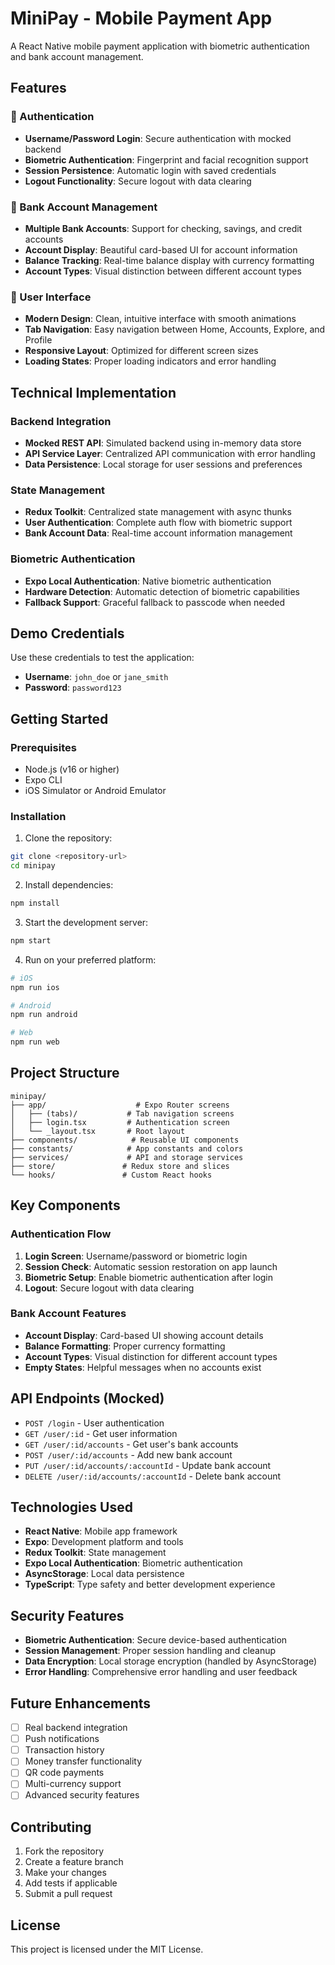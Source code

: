 # MiniPay - Mobile Payment App

A React Native mobile payment application with biometric authentication and bank account management.

## Features

### 🔐 Authentication

- **Username/Password Login**: Secure authentication with mocked backend
- **Biometric Authentication**: Fingerprint and facial recognition support
- **Session Persistence**: Automatic login with saved credentials
- **Logout Functionality**: Secure logout with data clearing

### 🏦 Bank Account Management

- **Multiple Bank Accounts**: Support for checking, savings, and credit accounts
- **Account Display**: Beautiful card-based UI for account information
- **Balance Tracking**: Real-time balance display with currency formatting
- **Account Types**: Visual distinction between different account types

### 🎨 User Interface

- **Modern Design**: Clean, intuitive interface with smooth animations
- **Tab Navigation**: Easy navigation between Home, Accounts, Explore, and Profile
- **Responsive Layout**: Optimized for different screen sizes
- **Loading States**: Proper loading indicators and error handling

## Technical Implementation

### Backend Integration

- **Mocked REST API**: Simulated backend using in-memory data store
- **API Service Layer**: Centralized API communication with error handling
- **Data Persistence**: Local storage for user sessions and preferences

### State Management

- **Redux Toolkit**: Centralized state management with async thunks
- **User Authentication**: Complete auth flow with biometric support
- **Bank Account Data**: Real-time account information management

### Biometric Authentication

- **Expo Local Authentication**: Native biometric authentication
- **Hardware Detection**: Automatic detection of biometric capabilities
- **Fallback Support**: Graceful fallback to passcode when needed

## Demo Credentials

Use these credentials to test the application:

- **Username**: `john_doe` or `jane_smith`
- **Password**: `password123`

## Getting Started

### Prerequisites

- Node.js (v16 or higher)
- Expo CLI
- iOS Simulator or Android Emulator

### Installation

1. Clone the repository:

```bash
git clone <repository-url>
cd minipay
```

2. Install dependencies:

```bash
npm install
```

3. Start the development server:

```bash
npm start
```

4. Run on your preferred platform:

```bash
# iOS
npm run ios

# Android
npm run android

# Web
npm run web
```

## Project Structure

```
minipay/
├── app/                    # Expo Router screens
│   ├── (tabs)/           # Tab navigation screens
│   ├── login.tsx         # Authentication screen
│   └── _layout.tsx       # Root layout
├── components/            # Reusable UI components
├── constants/            # App constants and colors
├── services/             # API and storage services
├── store/               # Redux store and slices
└── hooks/               # Custom React hooks
```

## Key Components

### Authentication Flow

1. **Login Screen**: Username/password or biometric login
2. **Session Check**: Automatic session restoration on app launch
3. **Biometric Setup**: Enable biometric authentication after login
4. **Logout**: Secure logout with data clearing

### Bank Account Features

- **Account Display**: Card-based UI showing account details
- **Balance Formatting**: Proper currency formatting
- **Account Types**: Visual distinction for different account types
- **Empty States**: Helpful messages when no accounts exist

## API Endpoints (Mocked)

- `POST /login` - User authentication
- `GET /user/:id` - Get user information
- `GET /user/:id/accounts` - Get user's bank accounts
- `POST /user/:id/accounts` - Add new bank account
- `PUT /user/:id/accounts/:accountId` - Update bank account
- `DELETE /user/:id/accounts/:accountId` - Delete bank account

## Technologies Used

- **React Native**: Mobile app framework
- **Expo**: Development platform and tools
- **Redux Toolkit**: State management
- **Expo Local Authentication**: Biometric authentication
- **AsyncStorage**: Local data persistence
- **TypeScript**: Type safety and better development experience

## Security Features

- **Biometric Authentication**: Secure device-based authentication
- **Session Management**: Proper session handling and cleanup
- **Data Encryption**: Local storage encryption (handled by AsyncStorage)
- **Error Handling**: Comprehensive error handling and user feedback

## Future Enhancements

- [ ] Real backend integration
- [ ] Push notifications
- [ ] Transaction history
- [ ] Money transfer functionality
- [ ] QR code payments
- [ ] Multi-currency support
- [ ] Advanced security features

## Contributing

1. Fork the repository
2. Create a feature branch
3. Make your changes
4. Add tests if applicable
5. Submit a pull request

## License

This project is licensed under the MIT License.
